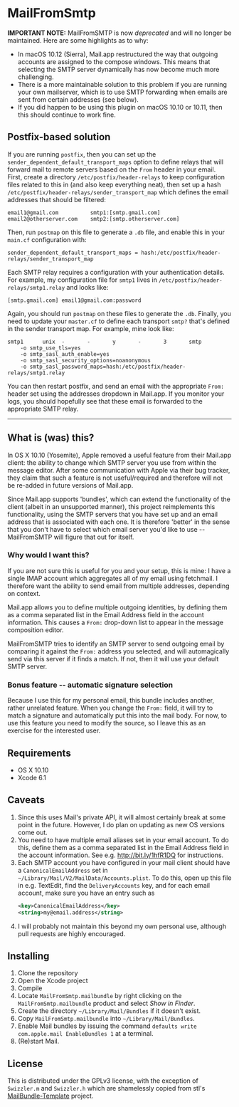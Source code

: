 # MailFromSmtp

**IMPORTANT NOTE:** MailFromSMTP is now _deprecated_ and will no longer be
maintained. Here are some highlights as to why:

- In macOS 10.12 (Sierra), Mail.app restructured the way that outgoing accounts
  are assigned to the compose windows. This means that selecting the SMTP server
  dynamically has now become much more challenging.
- There is a more maintainable solution to this problem if you are running your
  own mailserver, which is to use SMTP forwarding when emails are sent from
  certain addresses (see below).
- If you did happen to be using this plugin on macOS 10.10 or 10.11, then this
  should continue to work fine.

## Postfix-based solution

If you are running `postfix`, then you can set up the
`sender_dependent_default_transport_maps` option to define relays that will
forward mail to remote servers based on the `From` header in your email. First,
create a directory `/etc/postfix/header-relays` to keep configuration files
related to this in (and also keep everything neat), then set up a hash
`/etc/postfix/header-relays/sender_transport_map` which defines the email
addresses that should be filtered:

```
email1@gmail.com          smtp1:[smtp.gmail.com]
email2@otherserver.com    smtp2:[smtp.otherserver.com]
```

Then, run `postmap` on this file to generate a `.db` file, and enable this in
your `main.cf` configuration with:

```
sender_dependent_default_transport_maps = hash:/etc/postfix/header-relays/sender_transport_map
```

Each SMTP relay requires a configuration with your authentication details. For
example, my configuration file for `smtp1` lives in
`/etc/postfix/header-relays/smtp1.relay` and looks like:

```
[smtp.gmail.com] email1@gmail.com:password
```

Again, you should run `postmap` on these files to generate the `.db`. Finally,
you need to update your `master.cf` to define each transport `smtp?` that's
defined in the sender transport map. For example, mine look like:

```
smtp1      unix  -       -       y       -       3       smtp
    -o smtp_use_tls=yes
    -o smtp_sasl_auth_enable=yes
    -o smtp_sasl_security_options=noanonymous
    -o smtp_sasl_password_maps=hash:/etc/postfix/header-relays/smtp1.relay
```

You can then restart postfix, and send an email with the appropriate `From:`
header set using the addresses dropdown in Mail.app. If you monitor your logs,
you should hopefully see that these email is forwarded to the appropriate SMTP
relay.

------

## What is (was) this?

In OS X 10.10 (Yosemite), Apple removed a useful feature from their Mail.app
client: the ability to change which SMTP server you use from within the message
editor. After some communication with Apple via their bug tracker, they claim
that such a feature is not useful/required and therefore will not be re-added in
future versions of Mail.app.

Since Mail.app supports 'bundles', which can extend the functionality of the
client (albeit in an unsupported manner), this project reimplements this
functionality, using the SMTP servers that you have set up and an email address
that is associated with each one. It is therefore 'better' in the sense that you
don't have to select which email server you'd like to use -- MailFromSMTP will
figure that out for itself.

### Why would I want this?

If you are not sure this is useful for you and your setup, this is mine: I have
a single IMAP account which aggregates all of my email using fetchmail. I
therefore want the ability to send email from multiple addresses, depending on
context.

Mail.app allows you to define multiple outgoing identities, by defining them as
a comma separated list in the Email Address field in the account
information. This causes a `From:` drop-down list to appear in the message
composition editor. 

MailFromSMTP tries to identify an SMTP server to send outgoing email by
comparing it against the `From:` address you selected, and will automagically
send via this server if it finds a match. If not, then it will use your default
SMTP server.

### Bonus feature -- automatic signature selection

Because I use this for my personal email, this bundle includes another, rather
unrelated feature. When you change the `From:` field, it will try to match a
signature and automatically put this into the mail body. For now, to use this
feature you need to modify the source, so I leave this as an exercise for the
interested user.

## Requirements

* OS X 10.10
* Xcode 6.1

## Caveats

1. Since this uses Mail's private API, it will almost certainly break at some
   point in the future. However, I do plan on updating as new OS versions come
   out.
2. You need to have multiple email aliases set in your email account. To do
   this, define them as a comma separated list in the Email Address field in the
   account information. See e.g. http://bit.ly/1hfR1DQ for instructions.
3. Each SMTP account you have configured in your mail client should have a
   `CanonicalEmailAddress` set in
   `~/Library/Mail/V2/MailData/Accounts.plist`. To do this, open up this file in
   e.g. TextEdit, find the `DeliveryAccounts` key, and for each email account,
   make sure you have an entry such as
   ```xml
   <key>CanonicalEmailAddress</key>
   <string>my@email.address</string>
   ```
4. I will probably not maintain this beyond my own personal use, although pull
   requests are highly encouraged.

## Installing

1. Clone the repository
2. Open the Xcode project
3. Compile
4. Locate `MailFromSmtp.mailbundle` by right clicking on the
   `MailFromSmtp.mailbundle` product and select _Show in Finder_.
5. Create the directory `~/Library/Mail/Bundles` if it doesn't exist.
6. Copy `MailFromSmtp.mailbundle` into `~/Library/Mail/Bundles`.
7. Enable Mail bundles by issuing the command `defaults write com.apple.mail
   EnableBundles 1` at a terminal.
8. (Re)start Mail.

## License

This is distributed under the GPLv3 license, with the exception of `Swizzler.m`
and `Swizzler.h` which are shamelessly copied from stl's
[MailBundle-Template](https://github.com/stl/MailBundle-Template) project.
